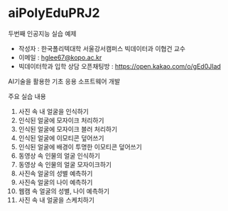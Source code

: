 # aiPolyEduPRJ2
두번째 인공지능 실습 예제

* 작성자 : 한국폴리텍대학 서울강서캠퍼스 빅데이터과 이협건 교수
* 이메일 : hglee67@kopo.ac.kr
* 빅데이터학과 입학 상담 오픈채팅방 : https://open.kakao.com/o/gEd0JIad

AI기술을 활용한 기초 응용 소프트웨어 개발

주요 실습 내용
01. 사진 속 내 얼굴을 인식하기
02. 인식된 얼굴에 모자이크 처리하기
03. 인식된 얼굴에 모자이크 블러 처리하기
04. 인식된 얼굴에 이모티콘 덮어쓰기
05. 인식된 얼굴에 배경이 투명한 이모티콘 덮어쓰기
06. 동영상 속 인물의 얼굴 인식하기
07. 동영상 속 인물의 얼굴 모자이크하기
08. 사진속 얼굴의 성별 예측하기
09. 사진속 얼굴의 나이 예측하기
10. 웹캠 속 얼굴의 성별, 나이 예측하기
11. 사진 속 내 얼굴을 스케치하기

